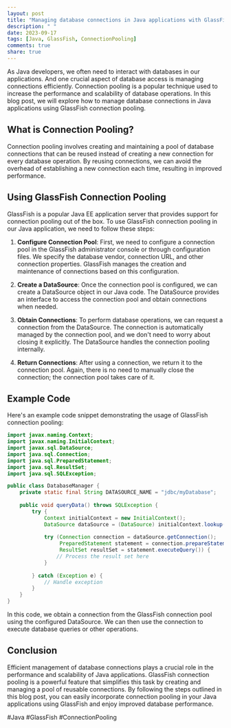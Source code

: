 ```yaml
---
layout: post
title: "Managing database connections in Java applications with GlassFish connection pooling"
description: " "
date: 2023-09-17
tags: [Java, GlassFish, ConnectionPooling]
comments: true
share: true
---
```


As Java developers, we often need to interact with databases in our applications. And one crucial aspect of database access is managing connections efficiently. Connection pooling is a popular technique used to increase the performance and scalability of database operations. In this blog post, we will explore how to manage database connections in Java applications using GlassFish connection pooling.

## What is Connection Pooling?

Connection pooling involves creating and maintaining a pool of database connections that can be reused instead of creating a new connection for every database operation. By reusing connections, we can avoid the overhead of establishing a new connection each time, resulting in improved performance.

## Using GlassFish Connection Pooling

GlassFish is a popular Java EE application server that provides support for connection pooling out of the box. To use GlassFish connection pooling in our Java application, we need to follow these steps:

1. **Configure Connection Pool**: First, we need to configure a connection pool in the GlassFish administrator console or through configuration files. We specify the database vendor, connection URL, and other connection properties. GlassFish manages the creation and maintenance of connections based on this configuration.

2. **Create a DataSource**: Once the connection pool is configured, we can create a DataSource object in our Java code. The DataSource provides an interface to access the connection pool and obtain connections when needed.

3. **Obtain Connections**: To perform database operations, we can request a connection from the DataSource. The connection is automatically managed by the connection pool, and we don't need to worry about closing it explicitly. The DataSource handles the connection pooling internally.

4. **Return Connections**: After using a connection, we return it to the connection pool. Again, there is no need to manually close the connection; the connection pool takes care of it.

## Example Code

Here's an example code snippet demonstrating the usage of GlassFish connection pooling:

```java
import javax.naming.Context;
import javax.naming.InitialContext;
import javax.sql.DataSource;
import java.sql.Connection;
import java.sql.PreparedStatement;
import java.sql.ResultSet;
import java.sql.SQLException;

public class DatabaseManager {
    private static final String DATASOURCE_NAME = "jdbc/myDatabase";
    
    public void queryData() throws SQLException {
        try {
            Context initialContext = new InitialContext();
            DataSource dataSource = (DataSource) initialContext.lookup(DATASOURCE_NAME);
            
            try (Connection connection = dataSource.getConnection();
                 PreparedStatement statement = connection.prepareStatement("SELECT * FROM myTable");
                 ResultSet resultSet = statement.executeQuery()) {
                // Process the result set here
            }
            
        } catch (Exception e) {
            // Handle exception
        }
    }
}
```

In this code, we obtain a connection from the GlassFish connection pool using the configured DataSource. We can then use the connection to execute database queries or other operations.

## Conclusion

Efficient management of database connections plays a crucial role in the performance and scalability of Java applications. GlassFish connection pooling is a powerful feature that simplifies this task by creating and managing a pool of reusable connections. By following the steps outlined in this blog post, you can easily incorporate connection pooling in your Java applications using GlassFish and enjoy improved database performance.

#Java #GlassFish #ConnectionPooling